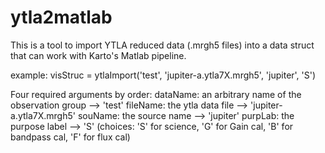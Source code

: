 # ytla2matlab

This is a tool to import YTLA reduced data (.mrgh5 files) into a data struct that can work with Karto's Matlab pipeline.

example:
   visStruc = ytlaImport('test', 'jupiter-a.ytla7X.mrgh5', 'jupiter', 'S')
   
   Four required arguments by order:
   dataName: an arbitrary name of the observation group --> 'test'
   fileName: the ytla data file --> 'jupiter-a.ytla7X.mrgh5'
   souName:  the source name --> 'jupiter'
   purpLab:  the purpose label --> 'S'
             (choices: 'S' for science, 'G' for Gain cal, 'B' for bandpass cal, 'F' for flux cal)
             
